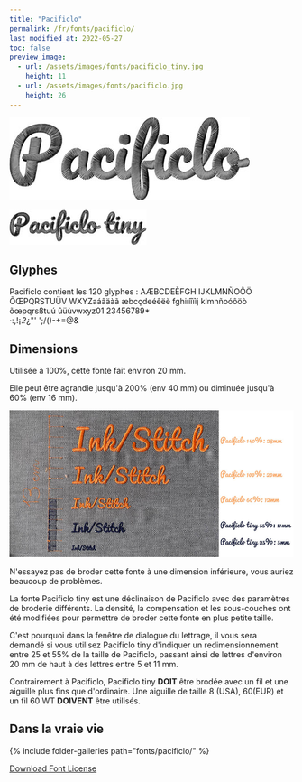 ```yaml
---
title: "Pacificlo"
permalink: /fr/fonts/pacificlo/
last_modified_at: 2022-05-27
toc: false
preview_image:
  - url: /assets/images/fonts/pacificlo_tiny.jpg
    height: 11
  - url: /assets/images/fonts/pacificlo.jpg
    height: 26
---
```

![Pacificlo](/assets/images/fonts/pacificlo.jpg)

![Pacificlo tiny](/assets/images/fonts/pacificlo_tiny.jpg)

## Glyphes
Pacificlo contient les 120 glyphes :
AÆBCDEÈFGH
IJKLMNÑOÔÖ
ÕŒPQRSTUÜV
WXYZaáâäàã
æbcçdeéêëè
fghiıíîïìj
klmnñoóôöò
õœpqrsßtuú
ûüùvwxyz01
23456789*\
·:,!¡.?¿"'
';/()-+=@&

## Dimensions

Utilisée à 100%, cette fonte fait environ 20 mm.

Elle peut être agrandie jusqu'à 200% (env 40 mm) ou diminuée jusqu'à 60% (env 16 mm).

![Dimensions Pacificlo](/assets/images/fonts/Sizing/pacificlosizing.jpg)

N'essayez pas de broder cette fonte à une dimension inférieure, vous auriez beaucoup de problèmes. 

La fonte Pacificlo tiny est une déclinaison de Pacificlo avec des paramètres de broderie différents. La densité, la compensation et les sous-couches ont été modifiées pour permettre de broder cette fonte en plus petite taille.

C'est pourquoi dans la fenêtre de dialogue du lettrage, il vous sera demandé  si vous utilisez Pacificlo tiny d'indiquer un redimensionnement entre 25 et 55% de la taille de Pacificlo, passant ainsi de lettres d'environ 20 mm de haut à des lettres entre 5 et 11 mm.


Contrairement à Pacificlo, Pacificlo tiny **DOIT** être brodée avec un fil et une aiguille plus fins que d'ordinaire. Une aiguille de taille 8 (USA), 60(EUR) et un fil 60 WT **DOIVENT** être utilisés.


## Dans la vraie vie
{% include folder-galleries path="fonts/pacificlo/" %}

[Download Font License](https://github.com/inkstitch/inkstitch/tree/main/fonts/pacificlo/LICENSE)
